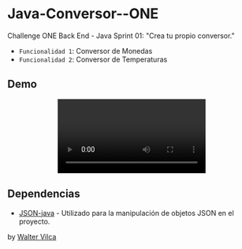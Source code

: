 # Java-Conversor--ONE

Challenge ONE Back End - Java
Sprint 01:
"Crea tu propio conversor."

- `Funcionalidad 1`: Conversor de Monedas
- `Funcionalidad 2`: Conversor de Temperaturas

## Demo
<div style="text-align:center;">
<video controls src="https://user-images.githubusercontent.com/76707027/222297342-c71a91b0-540a-480f-abc9-1d808e7d062c.mp4">
</video>
</div>

## Dependencias

- [JSON-java](https://github.com/stleary/JSON-java) - Utilizado para la manipulación de 
objetos JSON en el proyecto.

by [Walter Vilca](https://app.aluracursos.com/user/samuelwalter2001)
